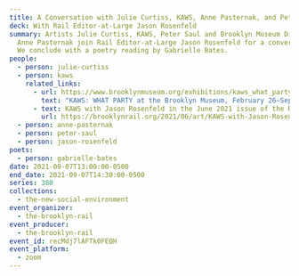 ```yaml
---
title: A Conversation with Julie Curtiss, KAWS, Anne Pasternak, and Peter Saul
deck: With Rail Editor-at-Large Jason Rosenfeld
summary: Artists Julie Curtiss, KAWS, Peter Saul and Brooklyn Museum Director
  Anne Pasternak join Rail Editor-at-Large Jason Rosenfeld for a conversation.
  We conclude with a poetry reading by Gabrielle Bates.
people:
  - person: julie-curtiss
  - person: kaws
    related_links:
      - url: https://www.brooklynmuseum.org/exhibitions/kaws_what_party
        text: "KAWS: WHAT PARTY at the Brooklyn Museum, February 26–September 5, 2021 "
      - text: KAWS with Jason Rosenfeld in the June 2021 issue of the Rail
        url: https://brooklynrail.org/2021/06/art/KAWS-with-Jason-Rosenfeld
  - person: anne-pasternak
  - person: peter-saul
  - person: jason-rosenfeld
poets:
  - person: gabrielle-bates
date: 2021-09-07T13:00:00-0500
end_date: 2021-09-07T14:30:00-0500
series: 380
collections:
  - the-new-social-environment
event_organizer:
  - the-brooklyn-rail
event_producer:
  - the-brooklyn-rail
event_id: recMdj7lAFTk0FEQH
event_platform:
  - zoom
---
```

